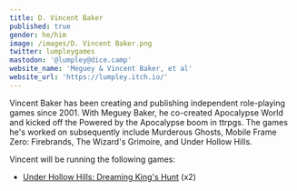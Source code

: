 ```yaml
---
title: D. Vincent Baker
published: true
gender: he/him
image: /images/D. Vincent Baker.png
twitter: lumpleygames
mastodon: '@lumpley@dice.camp'
website_name: 'Meguey & Vincent Baker, et al'
website_url: 'https://lumpley.itch.io/'
---
```


Vincent Baker has been creating and publishing independent role-playing games since 2001. With Meguey Baker, he co-created Apocalypse World and kicked off the Powered by the Apocalypse boom in ttrpgs. The games he's worked on subsequently include Murderous Ghosts, Mobile Frame Zero: Firebrands, The Wizard's Grimoire, and Under Hollow Hills.

Vincent will be running the following games:

* [Under Hollow Hills: Dreaming King's Hunt](https://www.bigbadcon.com/events/under-hollow-hills-2) (x2)
